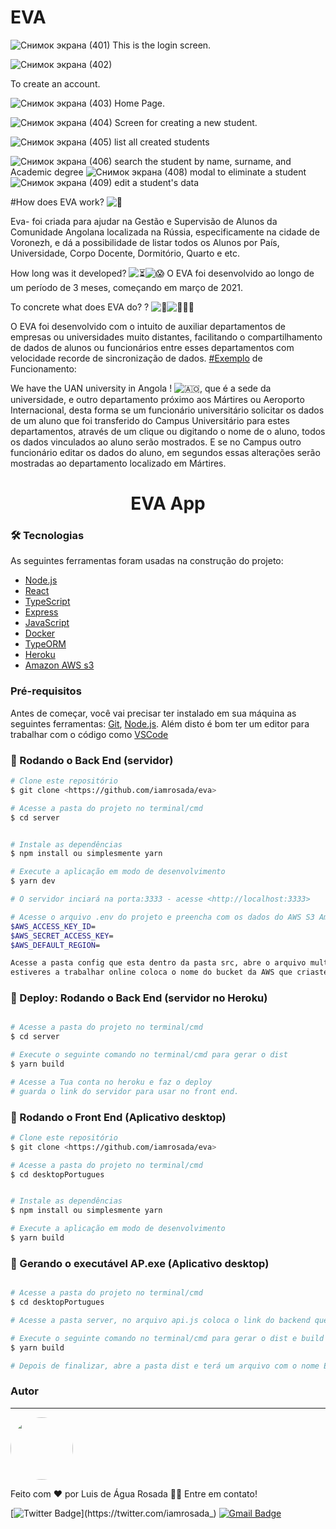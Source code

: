 # EVA

![Снимок экрана (401)](https://user-images.githubusercontent.com/59142372/123420279-0c346a00-d5c4-11eb-9812-4a72c51ec4ce.png)
This is the login screen.

![Снимок экрана (402)](https://user-images.githubusercontent.com/59142372/123420808-b1e7d900-d5c4-11eb-97d2-6f9b45d63134.png)

To create an account.

![Снимок экрана (403)](https://user-images.githubusercontent.com/59142372/123421154-291d6d00-d5c5-11eb-8584-9d87bcffbf15.png)
Home Page.

![Снимок экрана (404)](https://user-images.githubusercontent.com/59142372/123421219-40f4f100-d5c5-11eb-8750-1bce05627eae.png)
Screen for creating a new student.

![Снимок экрана (405)](https://user-images.githubusercontent.com/59142372/123421766-f4f67c00-d5c5-11eb-999f-1418090e3822.png)
list all created students

![Снимок экрана (406)](https://user-images.githubusercontent.com/59142372/123421883-20796680-d5c6-11eb-8145-4d0302b94986.png)
search the student by name, surname, and Academic degree
![Снимок экрана (408)](https://user-images.githubusercontent.com/59142372/123422306-adbcbb00-d5c6-11eb-887c-18aaa3a792b3.png)
modal to eliminate a student
![Снимок экрана (409)](https://user-images.githubusercontent.com/59142372/123422510-fe341880-d5c6-11eb-8d88-963fa6562411.png)
edit a student's data

#How does EVA work? ![🤔](https://static.xx.fbcdn.net/images/emoji.php/v9/t34/1/16/1f914.png)

Eva- foi criada para ajudar na Gestão e Supervisão de Alunos da Comunidade Angolana localizada na Rússia, especificamente na cidade de Voronezh, e dá a possibilidade de listar todos os Alunos por País, Universidade, Corpo Docente, Dormitório, Quarto e etc.

How long was it developed? ![⏳](https://static.xx.fbcdn.net/images/emoji.php/v9/tb7/1/16/23f3.png)![😱](https://static.xx.fbcdn.net/images/emoji.php/v9/t2c/1/16/1f631.png)
O EVA foi desenvolvido ao longo de um período de 3 meses, começando em março de 2021.

To concrete what does EVA do? ? ![🥺](https://static.xx.fbcdn.net/images/emoji.php/v9/t9b/1/16/1f97a.png)![🙇🏽‍♂️](https://static.xx.fbcdn.net/images/emoji.php/v9/t3e/1/16/1f647_1f3fd_200d_2642.png)

O EVA foi desenvolvido com o intuito de auxiliar departamentos de empresas ou universidades muito distantes, facilitando o compartilhamento de dados de alunos ou funcionários entre esses departamentos com velocidade recorde de sincronização de dados.
[#Exemplo](https://www.facebook.com/hashtag/exemplo?__eep__=6&__cft__[0]=AZX6fmDfplTgnj9VuCFfdK6uWr2OUndlznmWIvDnmz2XUshNJ22IbvDW7Z2NVpv_6dHzPcyHWySEXTMegL-mLuHSSbfUsjvoYEH00FoN-n0IthVMc0ARmMBNMfPPUGCXcsA4EoPdCbKgFJrsrfaxtKeH&__tn__=*NK-R) de Funcionamento:

We have the UAN university in Angola ! ![🇦🇴](https://static.xx.fbcdn.net/images/emoji.php/v9/tc5/1/16/1f1e6_1f1f4.png), que é a sede da universidade, e outro departamento próximo aos Mártires ou Aeroporto Internacional, desta forma se um funcionário universitário solicitar os dados de um aluno que foi transferido do Campus Universitário para estes departamentos, através de um clique ou digitando o nome de o aluno, todos os dados vinculados ao aluno serão mostrados. E se no Campus outro funcionário editar os dados do aluno, em segundos essas alterações serão mostradas ao departamento localizado em Mártires.

<h1 align="center">EVA App</h1>

### 🛠 Tecnologias

As seguintes ferramentas foram usadas na construção do projeto:

- [Node.js](https://nodejs.org/en/)
- [React](https://pt-br.reactjs.org/)
- [TypeScript](https://www.typescriptlang.org/)
- [Express](https://expressjs.com/pt-br/)
- [JavaScript](https://developer.mozilla.org/pt-BR/docs/Web/JavaScript)
- [Docker](https://www.docker.com/)
- [TypeORM](https://typeorm.io/#/)
- [Heroku](https://id.heroku.com/login)
- [Amazon AWS s3](https://signin.aws.amazon.com/)

### Pré-requisitos

Antes de começar, você vai precisar ter instalado em sua máquina as seguintes ferramentas:
[Git](https://git-scm.com), [Node.js](https://nodejs.org/en/).
Além disto é bom ter um editor para trabalhar com o código como [VSCode](https://code.visualstudio.com/)

### 🎲 Rodando o Back End (servidor)

```bash
# Clone este repositório
$ git clone <https://github.com/iamrosada/eva>

# Acesse a pasta do projeto no terminal/cmd
$ cd server


# Instale as dependências
$ npm install ou simplesmente yarn

# Execute a aplicação em modo de desenvolvimento
$ yarn dev

# O servidor inciará na porta:3333 - acesse <http://localhost:3333>

# Acesse o arquivo .env do projeto e preencha com os dados do AWS S3 Amazon .
$AWS_ACCESS_KEY_ID=
$AWS_SECRET_ACCESS_KEY=
$AWS_DEFAULT_REGION=

Acesse a pasta config que esta dentro da pasta src, abre o arquivo multer.ts, vai até a linha 26,e altera o bucket, caso
estiveres a trabalhar online coloca o nome do bucket da AWS que criaste. caso for local podes escrever local.
```

### 🎲 Deploy: Rodando o Back End (servidor no Heroku)

```bash

# Acesse a pasta do projeto no terminal/cmd
$ cd server

# Execute o seguinte comando no terminal/cmd para gerar o dist
$ yarn build

# Acesse a Tua conta no heroku e faz o deploy
# guarda o link do servidor para usar no front end.

```

### 🎲 Rodando o Front End (Aplicativo desktop)

```bash
# Clone este repositório
$ git clone <https://github.com/iamrosada/eva>

# Acesse a pasta do projeto no terminal/cmd
$ cd desktopPortugues


# Instale as dependências
$ npm install ou simplesmente yarn

# Execute a aplicação em modo de desenvolvimento
$ yarn build

```

### 🎲 Gerando o executável AP.exe (Aplicativo desktop)

```bash

# Acesse a pasta do projeto no terminal/cmd
$ cd desktopPortugues

# Acesse a pasta server, no arquivo api.js coloca o link do backend que fizeste deploy.

# Execute o seguinte comando no terminal/cmd para gerar o dist e build folder
$ yarn build

# Depois de finalizar, abre a pasta dist e terá um arquivo com o nome EVA.exe, clica no mesmo e permita que ele seja instalado no teu PC.
```

### Autor

---

 <img style="border-radius: 50%;" src="https://avatars.githubusercontent.com/u/59142372?v=4" width="100px;" alt=""/>
 <br />

Feito com ❤️ por Luis de Água Rosada 👋🏽 Entre em contato!

[![Twitter Badge](https://img.shields.io/badge/-@iamrosada_-1ca0f1?style=flat-square&labelColor=1ca0f1&logo=twitter&logoColor=white&link=https://twitter.com/iamrosada_)](https://twitter.com/iamrosada_)
[![Gmail Badge](https://img.shields.io/badge/-luisrosada@mail.ru-c14438?style=flat-square&logo=Gmail&logoColor=white&link=mailto:luisrosada@mail.ru)](mailto:luisrosada@mail.ru)

